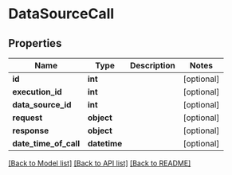 # DataSourceCall

## Properties
Name | Type | Description | Notes
------------ | ------------- | ------------- | -------------
**id** | **int** |  | [optional] 
**execution_id** | **int** |  | [optional] 
**data_source_id** | **int** |  | [optional] 
**request** | **object** |  | [optional] 
**response** | **object** |  | [optional] 
**date_time_of_call** | **datetime** |  | [optional] 

[[Back to Model list]](../README.md#documentation-for-models) [[Back to API list]](../README.md#documentation-for-api-endpoints) [[Back to README]](../README.md)

